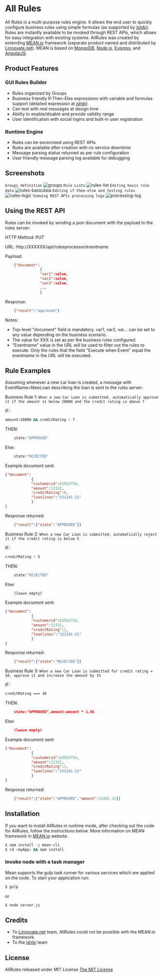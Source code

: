 
# All Rules

All Rules is a multi-purpose rules engine. It allows the end user to quickly configure business rules using simple formulas (as supported by [jshiki](https://github.com/vsimonian/jshiki)). Rules are instantly available to be invoked through REST APIs, which allows for easy integration with existing systems. AllRules was created by extending <a href="http://mean.io/">MEAN.io</a> framework (separate product owned and distributed by [Linnovate.net](http://www.linnovate.net/)). MEAN is based on [MongoDB](https://www.mongodb.org/), [Node.js](http://www.nodejs.org/), [Express](http://expressjs.com/), and [AngularJS](https://angularjs.org/). 




## Product Features
### GUI Rules Builder
* Rules organized by Groups
* Business friendly If-Then-Else expressions with variable and formulas support (detailed expression at [jshiki](https://github.com/vsimonian/jshiki))
* Can test with real messages at design time
* Ability to enable/disable and provide validity range
* User identification with social logins and built-in user registration

### Runtime Engine
* Rules can be excercised using REST APIs
* Rules are available after creation with no service downtime
* Message parsing status returned as per rule configuration
* User friendly message parsing log available for debugging 

## Screenshots

`Groups definition`
![groups](https://cloud.githubusercontent.com/assets/7155108/12968243/e91d16ba-d04d-11e5-96f8-478379cfefb6.png )
`Rule Lists`
![rules-list](https://cloud.githubusercontent.com/assets/7155108/12968240/e8ff9c16-d04d-11e5-97b1-16e4ecdd2a1b.png)
`Editing basic rule data`
![rules-basicdata](https://cloud.githubusercontent.com/assets/7155108/12968239/e8fc651e-d04d-11e5-8ab4-dbfcdd40b492.png)
`Editing if-then-else and testing rules`
![rules-logic](https://cloud.githubusercontent.com/assets/7155108/12968238/e8fb5430-d04d-11e5-9bbf-05f40afadd15.png)
`Viewing REST APIs processing logs`
![processing-log](https://cloud.githubusercontent.com/assets/7155108/12968242/e904cd62-d04d-11e5-96b8-c1a0d4f57ae2.png)


## Using the REST API
Rules can be invoked by sending a json document with the payload to the rules server: 

HTTP Method: PUT

URL: http://XXXXXX/api/rulesprocessor/eventname

Payload: 
```json
    {"document":
                {
                "var1":value,
                "var2":value,
                "var3":value,
                ...
                }
```

Response:
```json
    {"result":"approved"}
```
Notes:
* Top-level "document" field is mandatory. var1, var2, var... can be set to any value depending on the business scenario. 
* The value for XXX is set as per the business rules configured.
* "Eventname" value in the URL will be used to filter out the rules to execute. Only the rules that the field "Execute when Event" equal the eventname in the URL will be executed.

## Rule Examples

Assuming whenever a new car loan is created, a message with EventName=NewLoan describing the loan is sent to the rules server:

Business Rule 1: `When a new Car Loan is submitted, automatically approve it if the amount is below 20000 and the credit rating is above 7`

IF:
```bash
amount<20000 && creditRating > 7
```
THEN:
```bash
    state:"APPROVED"
```
Else:
```bash
    state:"REJECTED"
```

Example document sent:
```json
{"document":
            {
            "customerid":63562754,
            "amount":12332,
            "creditRating":9,
            "loanlines":"331241-22"
            }
}
```
Response returned:
```json
    {"result":{"state":"APPROVED"}}
```


Business Rule 2: `When a new Car Loan is submitted, automatically reject it if the credit rating is below 5`

IF:
```bash
creditRating < 5
```
THEN:
```bash
    state:"REJECTED"
```
Else:
```bash
    (leave empty)
```

Example document sent:
```json
{"document":
            {
            "customerid":63562754,
            "amount":12332,
            "creditRating":1,
            "loanlines":"331241-22"
            }
}
```
Response returned:
```json
    {"result":{"state":"REJECTED"}}
```

Business Rule 3: `When a new Car Loan is submitted for credit rating = 10, approve it and increase the amount by 1%`

IF:
```bash
creditRating === 10
```
THEN:
```json
    state:"APPROVED",amount:amount * 1.01
```
Else:
```json
    (leave empty)
```

Example document sent:
```json
{"document":
            {
            "customerid":63562754,
            "amount":12332,
            "creditRating":1,
            "loanlines":"331241-22"
            }
}
```
Response returned:
```json
    {"result":{"state":"APPROVED","amount":12455.32}}
```


## Installation
If you want to install AllRules in runtime mode, after checking out the code for AllRules, follow the instructions below. More information on MEAN framework in [MEAN.io](http://mean.io/) website.  
 

```bash
$ npm install -g mean-cli
$ cd <myApp> && npm install
```

### Invoke node with a task manager
Mean supports the gulp task runner for various services which are applied on the code.
To start your application run:

```bash
$ gulp
```
or 
```bash
$ node server.js
```


## Credits
  * To [Linnovate.net](http://www.linnovate.net/) team, AllRules could not be possible with the MEAN.io framework.
  * To the [jshiki](https://github.com/vsimonian/jshiki) team

## License
AllRules released under MIT License [The MIT License](http://opensource.org/licenses/MIT)
